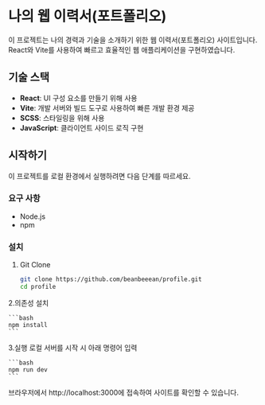 # 나의 웹 이력서(포트폴리오)

이 프로젝트는 나의 경력과 기술을 소개하기 위한 웹 이력서(포트폴리오) 사이트입니다. React와 Vite를 사용하여 빠르고 효율적인 웹 애플리케이션을 구현하였습니다.

## 기술 스택

- **React**: UI 구성 요소를 만들기 위해 사용
- **Vite**: 개발 서버와 빌드 도구로 사용하여 빠른 개발 환경 제공
- **SCSS**: 스타일링을 위해 사용
- **JavaScript**: 클라이언트 사이드 로직 구현

## 시작하기

이 프로젝트를 로컬 환경에서 실행하려면 다음 단계를 따르세요.

### 요구 사항

- Node.js
- npm

### 설치

1. Git Clone

   ```bash
   git clone https://github.com/beanbeeean/profile.git
   cd profile
   ```

2.의존성 설치

    ```bash
    npm install
    ```

3.실행
로컬 서버를 시작 시 아래 명령어 입력

    ```bash
    npm run dev
    ```

브라우저에서 http://localhost:3000에 접속하여 사이트를 확인할 수 있습니다.
